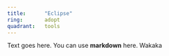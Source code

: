 ```yaml
---
title:      "Eclipse"
ring:       adopt
quadrant:   tools
---
```


Text goes here. You can use **markdown** here. Wakaka
